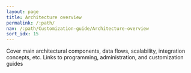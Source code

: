 ```yaml
---
layout: page
title: Architecture overview
permalink: /:path/
nav: /:path/Customization-guide/Architecture-overview
sort_idx: 15
---
```

Cover main architectural components, data flows, scalability, integration concepts, etc. Links to programming, administration, and customization guides
